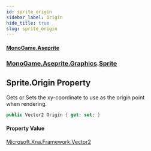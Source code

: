 ```yaml
---
id: sprite_origin
sidebar_label: Origin
hide_title: true
slug: sprite_origin
---
```

#### [MonoGame.Aseprite](index 'index')
### [MonoGame.Aseprite.Graphics](monogame_aseprite_graphics 'MonoGame.Aseprite.Graphics').[Sprite](sprite 'MonoGame.Aseprite.Graphics.Sprite')
## Sprite.Origin Property
Gets or Sets the xy-coordinate to use as the origin point  
when rendering.  
```csharp
public Vector2 Origin { get; set; }
```
#### Property Value
[Microsoft.Xna.Framework.Vector2](https://docs.microsoft.com/en-us/dotnet/api/Microsoft.Xna.Framework.Vector2 'Microsoft.Xna.Framework.Vector2')  

